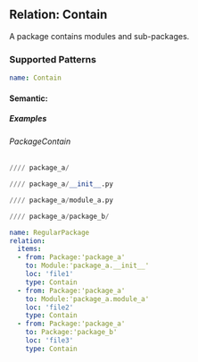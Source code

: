 ## Relation: Contain
A package contains modules and sub-packages.

### Supported Patterns
```yaml
name: Contain
```

#### Semantic:

##### Examples
###### PackageContain
```python
//// package_a/
```

```python
//// package_a/__init__.py
```

```python
//// package_a/module_a.py
```

```python
//// package_a/package_b/
```

```yaml
name: RegularPackage
relation: 
  items:
  - from: Package:'package_a'
    to: Module:'package_a.__init__' 
    loc: 'file1'
    type: Contain
  - from: Package:'package_a'
    to: Module:'package_a.module_a' 
    loc: 'file2'
    type: Contain
  - from: Package:'package_a'
    to: Package:'package_b'
    loc: 'file3'
    type: Contain
```
